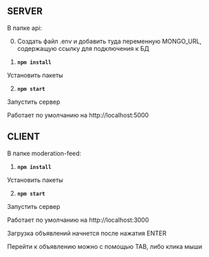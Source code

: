 ## SERVER

В папке api:

0) Создать файл .env и добавить туда переменную MONGO_URL, содержащую ссылку для подключения к БД

1) <b>`npm install`</b>

Установить пакеты

2) <b>`npm start`</b>

Запустить сервер

Работает по умолчанию на http://localhost:5000 

## CLIENT

В папке moderation-feed:

1) <b>`npm install`</b>

Установить пакеты

2) <b>`npm start`</b>

Запустить сервер

Работает по умолчанию на http://localhost:3000 

Загрузка объявлений начнется после нажатия ENTER

Перейти к объявлению можно с помощью TAB, либо клика мыши
